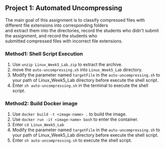 ## **Project 1: Automated Uncompressing** 
The main goal of this assignment is to classify compressed files with different file extensions into corresponding folders <br>
and extract them into the directories, record the students who didn't submit the assignment, and record the students who <br>
submitted compressed files with incorrect file extensions.

### **Method1: Shell Script Execution**
1. Use `unzip Linux_Week5_Lab.zip` to extract the archive.
2. move the `auto-uncompressing.sh` into `Linux_Week5_Lab` directory.
3. Modify the parameter named `targetFile` in the `auto-uncompressing.sh` to your path of Linux_Week5_Lab directory before execute the shell script.
4. Enter `sh auto-uncompressing.sh` in the terminal to execute the shell script.

### **Method2: Build Docker image**
1. Use `docker build -t <image-name> .` to build the image.
2. Use `docker run -it <image-name> bash` to enter the container.
3. Enter `cd Linux_Week5_Lab` 
4. Modify the parameter named `targetFile` in the `auto-uncompressing.sh` to your path of Linux_Week5_Lab directory before execute the shell script.
5. Enter `sh auto-uncompressing.sh` to execute the shell script.
